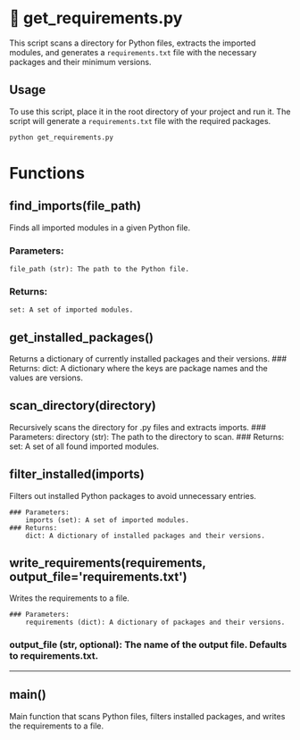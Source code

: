 # :construction_worker: get_requirements.py

This script scans a directory for Python files, extracts the imported modules, and generates a `requirements.txt` file with the necessary packages and their minimum versions.

## Usage

To use this script, place it in the root directory of your project and run it. The script will generate a `requirements.txt` file with the required packages.

```bash
python get_requirements.py
```

# Functions
## find_imports(file_path)
Finds all imported modules in a given Python file.

### Parameters:
    file_path (str): The path to the Python file.
### Returns:
    set: A set of imported modules.

## get_installed_packages()
Returns a dictionary of currently installed packages and their versions.
    ### Returns:
        dict: A dictionary where the keys are package names and the values are versions.

## scan_directory(directory)
Recursively scans the directory for .py files and extracts imports.
    ### Parameters:
        directory (str): The path to the directory to scan.
    ### Returns:
        set: A set of all found imported modules.

## filter_installed(imports)
Filters out installed Python packages to avoid unnecessary entries.

    ### Parameters:
        imports (set): A set of imported modules.
    ### Returns:
        dict: A dictionary of installed packages and their versions.

## write_requirements(requirements, output_file='requirements.txt')
Writes the requirements to a file.

    ### Parameters:
        requirements (dict): A dictionary of packages and their versions.

### output_file (str, optional): The name of the output file. Defaults to requirements.txt.
---
## main()
Main function that scans Python files, filters installed packages, and writes the requirements to a file.

